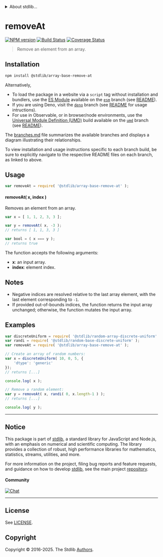 <!--

@license Apache-2.0

Copyright (c) 2024 The Stdlib Authors.

Licensed under the Apache License, Version 2.0 (the "License");
you may not use this file except in compliance with the License.
You may obtain a copy of the License at

   http://www.apache.org/licenses/LICENSE-2.0

Unless required by applicable law or agreed to in writing, software
distributed under the License is distributed on an "AS IS" BASIS,
WITHOUT WARRANTIES OR CONDITIONS OF ANY KIND, either express or implied.
See the License for the specific language governing permissions and
limitations under the License.

-->


<details>
  <summary>
    About stdlib...
  </summary>
  <p>We believe in a future in which the web is a preferred environment for numerical computation. To help realize this future, we've built stdlib. stdlib is a standard library, with an emphasis on numerical and scientific computation, written in JavaScript (and C) for execution in browsers and in Node.js.</p>
  <p>The library is fully decomposable, being architected in such a way that you can swap out and mix and match APIs and functionality to cater to your exact preferences and use cases.</p>
  <p>When you use stdlib, you can be absolutely certain that you are using the most thorough, rigorous, well-written, studied, documented, tested, measured, and high-quality code out there.</p>
  <p>To join us in bringing numerical computing to the web, get started by checking us out on <a href="https://github.com/stdlib-js/stdlib">GitHub</a>, and please consider <a href="https://opencollective.com/stdlib">financially supporting stdlib</a>. We greatly appreciate your continued support!</p>
</details>

# removeAt

[![NPM version][npm-image]][npm-url] [![Build Status][test-image]][test-url] [![Coverage Status][coverage-image]][coverage-url] <!-- [![dependencies][dependencies-image]][dependencies-url] -->

> Remove an element from an array.

<!-- Section to include introductory text. Make sure to keep an empty line after the intro `section` element and another before the `/section` close. -->

<section class="intro">

</section>

<!-- /.intro -->

<!-- Package usage documentation. -->

<section class="installation">

## Installation

```bash
npm install @stdlib/array-base-remove-at
```

Alternatively,

-   To load the package in a website via a `script` tag without installation and bundlers, use the [ES Module][es-module] available on the [`esm`][esm-url] branch (see [README][esm-readme]).
-   If you are using Deno, visit the [`deno`][deno-url] branch (see [README][deno-readme] for usage intructions).
-   For use in Observable, or in browser/node environments, use the [Universal Module Definition (UMD)][umd] build available on the [`umd`][umd-url] branch (see [README][umd-readme]).

The [branches.md][branches-url] file summarizes the available branches and displays a diagram illustrating their relationships.

To view installation and usage instructions specific to each branch build, be sure to explicitly navigate to the respective README files on each branch, as linked to above.

</section>

<section class="usage">

## Usage

```javascript
var removeAt = require( '@stdlib/array-base-remove-at' );
```

#### removeAt( x, index )

Removes an element from an array.

```javascript
var x = [ 1, 1, 2, 3, 3 ];

var y = removeAt( x, -3 );
// returns [ 1, 1, 3, 3 ]

var bool = ( x === y );
// returns true
```

The function accepts the following arguments:

-   **x**: an input array.
-   **index**: element index.

</section>

<!-- /.usage -->

<!-- Package usage notes. Make sure to keep an empty line after the `section` element and another before the `/section` close. -->

<section class="notes">

## Notes

-   Negative indices are resolved relative to the last array element, with the last element corresponding to `-1`.
-   If provided out-of-bounds indices, the function returns the input array unchanged; otherwise, the function mutates the input array.

</section>

<!-- /.notes -->

<!-- Package usage examples. -->

<section class="examples">

## Examples

<!-- eslint no-undef: "error" -->

```javascript
var discreteUniform = require( '@stdlib/random-array-discrete-uniform' );
var randi = require( '@stdlib/random-base-discrete-uniform' );
var removeAt = require( '@stdlib/array-base-remove-at' );

// Create an array of random numbers:
var x = discreteUniform( 10, 0, 5, {
    'dtype': 'generic'
});
// returns [...]

console.log( x );

// Remove a random element:
var y = removeAt( x, randi( 0, x.length-1 ) );
// returns [...]

console.log( y );
```

</section>

<!-- /.examples -->

<!-- Section to include cited references. If references are included, add a horizontal rule *before* the section. Make sure to keep an empty line after the `section` element and another before the `/section` close. -->

<section class="references">

</section>

<!-- /.references -->

<!-- Section for related `stdlib` packages. Do not manually edit this section, as it is automatically populated. -->

<section class="related">

</section>

<!-- /.related -->

<!-- Section for all links. Make sure to keep an empty line after the `section` element and another before the `/section` close. -->


<section class="main-repo" >

* * *

## Notice

This package is part of [stdlib][stdlib], a standard library for JavaScript and Node.js, with an emphasis on numerical and scientific computing. The library provides a collection of robust, high performance libraries for mathematics, statistics, streams, utilities, and more.

For more information on the project, filing bug reports and feature requests, and guidance on how to develop [stdlib][stdlib], see the main project [repository][stdlib].

#### Community

[![Chat][chat-image]][chat-url]

---

## License

See [LICENSE][stdlib-license].


## Copyright

Copyright &copy; 2016-2025. The Stdlib [Authors][stdlib-authors].

</section>

<!-- /.stdlib -->

<!-- Section for all links. Make sure to keep an empty line after the `section` element and another before the `/section` close. -->

<section class="links">

[npm-image]: http://img.shields.io/npm/v/@stdlib/array-base-remove-at.svg
[npm-url]: https://npmjs.org/package/@stdlib/array-base-remove-at

[test-image]: https://github.com/stdlib-js/array-base-remove-at/actions/workflows/test.yml/badge.svg?branch=main
[test-url]: https://github.com/stdlib-js/array-base-remove-at/actions/workflows/test.yml?query=branch:main

[coverage-image]: https://img.shields.io/codecov/c/github/stdlib-js/array-base-remove-at/main.svg
[coverage-url]: https://codecov.io/github/stdlib-js/array-base-remove-at?branch=main

<!--

[dependencies-image]: https://img.shields.io/david/stdlib-js/array-base-remove-at.svg
[dependencies-url]: https://david-dm.org/stdlib-js/array-base-remove-at/main

-->

[chat-image]: https://img.shields.io/gitter/room/stdlib-js/stdlib.svg
[chat-url]: https://app.gitter.im/#/room/#stdlib-js_stdlib:gitter.im

[stdlib]: https://github.com/stdlib-js/stdlib

[stdlib-authors]: https://github.com/stdlib-js/stdlib/graphs/contributors

[umd]: https://github.com/umdjs/umd
[es-module]: https://developer.mozilla.org/en-US/docs/Web/JavaScript/Guide/Modules

[deno-url]: https://github.com/stdlib-js/array-base-remove-at/tree/deno
[deno-readme]: https://github.com/stdlib-js/array-base-remove-at/blob/deno/README.md
[umd-url]: https://github.com/stdlib-js/array-base-remove-at/tree/umd
[umd-readme]: https://github.com/stdlib-js/array-base-remove-at/blob/umd/README.md
[esm-url]: https://github.com/stdlib-js/array-base-remove-at/tree/esm
[esm-readme]: https://github.com/stdlib-js/array-base-remove-at/blob/esm/README.md
[branches-url]: https://github.com/stdlib-js/array-base-remove-at/blob/main/branches.md

[stdlib-license]: https://raw.githubusercontent.com/stdlib-js/array-base-remove-at/main/LICENSE

</section>

<!-- /.links -->
